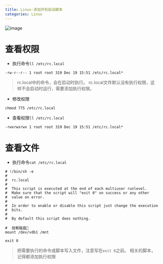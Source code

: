 ```yaml
---
title: Linux-添加开机启动脚本
categories: Linux
---
```

![image](https://upload-images.jianshu.io/upload_images/15325592-3753be6b8d8d06d7.jpg?imageMogr2/auto-orient/strip%7CimageView2/2/w/1240)
<!-- more -->
# 查看权限
- 执行命令```ll /etc/rc.local```
```
-rw-r--r-- 1 root root 319 Dec 19 15:51 /etc/rc.local*
```
>rc.local中的命令，会在启动时执行。
>rc.local文件默认没有执行权限，这样不会启动时运行，需要添加执行权限。
- 修改权限
```
chmod 775 /etc/rc.local
```
- 查看权限```ll /etc/rc.local```
```
-rwxrwxrwx 1 root root 319 Dec 19 15:51 /etc/rc.local*
```
# 查看文件
- 执行命令```cat /etc/rc.local```
```
# !/bin/sh -e
# 
#  rc.local
# 
#  This script is executed at the end of each multiuser runlevel.
#  Make sure that the script will "exit 0" on success or any other
#  value on error.
# 
#  In order to enable or disable this script just change the execution
#  bits.
# 
#  By default this script does nothing.

#  挂载磁盘
mount /dev/vdb1 /mnt

exit 0 
```
>把需要执行的命令或脚本写入文件，注意写在```exit 0```之前。
>相关的脚本，记得都添加执行权限




